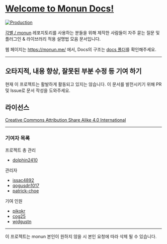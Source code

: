 # [Welcome to Monun Docs!](https://monun.me/)

[![Production](https://api.netlify.com/api/v1/badges/bb695def-f41e-4507-9767-be3f4044c20a/deploy-status)](https://app.netlify.com/sites/monun-docs/deploys)

[각별 / monun](https://github.com/monun) 레포지토리를 사용하는 분들을 위해 제작한 사람들이 자주 묻는 질문 및 플러그인 &amp; 라이브러리 적용 설명법 모음 문서입니다.

웹 페이지는 https://monun.me/ 에서, Docs의 구조는 [docs 폴더](https://github.com/monun-docs/monun-docs/tree/main/docs/)를 확인해주세요.

---

## 오타지적, 내용 향상, 잘못된 부분 수정 등 기여 하기
현재 이 프로젝트는 활발하게 활동되고 있지는 않습니다. 이 문서를 발전시키기 위해 PR 및 Issue로 문서 작성을 도와주세요.

## 라이선스

[Creative Commons Attribution Share Alike 4.0 International](https://github.com/qogusdn1017/monun-documentation-contribution/blob/main/LICENSE.md)

---

### 기여자 목록

프로젝트 총 관리

<contributors include-only="var(admin)">

- [dolphin2410](https://github.com/dolphin2410)
</contributors>

관리자

<contributors include-only="var(moderator)">

- [issac4892](https://github.com/issac4892)
- [qogusdn1017](https://github.com/qogusdn1017)
- [patrick-choe](https://github.com/patrick-choe)
</contributors>

기여 인원

<contributors exclude="var(admin) + var(moderator)">

- [pikokr](https://github.com/pikokr)
- [cog25](https://github.com/cog25)
- [wjdgustn](https://github.com/wjdgustn)
</contributors>

---

이 프로젝트는 monun 본인이 원하지 않을 시 본인 요청에 따라 삭제 될 수 있습니다.